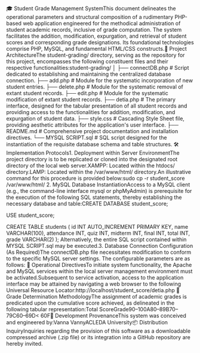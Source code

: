 🎓 Student Grade Management SystemThis document delineates the operational parameters and structural composition of a rudimentary PHP-based web application engineered for the methodical administration of student academic records, inclusive of grade computation. The system facilitates the addition, modification, expurgation, and retrieval of student scores and corresponding grade designations. Its foundational technologies comprise PHP, MySQL, and fundamental HTML/CSS constructs.📁 Project ArchitectureThe student-grading/ directory, serving as the repository for this project, encompasses the following constituent files and their respective functionalities:student-grading/
│
├── connectDB.php   # Script dedicated to establishing and maintaining the centralized database connection.
├── add.php         # Module for the systematic incorporation of new student entries.
├── delete.php      # Module for the systematic removal of extant student records.
├── edit.php        # Module for the systematic modification of extant student records.
├── detia.php       # The primary interface, designed for the tabular presentation of all student records and providing access to the functionalities for addition, modification, and expurgation of student data.
├── style.css       # Cascading Style Sheet file, providing aesthetic attributes for the application's user interface.
├── README.md       # Comprehensive project documentation and installation directives.
└── MYSQL SCRIPT.sql  # SQL script designed for the instantiation of the requisite database schema and table structures.
🛠️ Implementation Protocols1. Deployment within Server EnvironmentThe project directory is to be replicated or cloned into the designated root directory of the local web server.XAMPP: Located within the htdocs/ directory.LAMP: Located within the /var/www/html/ directory.An illustrative command for this procedure is provided below:sudo cp -r student_score /var/www/html/
2. MySQL Database InstantiationAccess to a MySQL client (e.g., the command-line interface mysql or phpMyAdmin) is prerequisite for the execution of the following SQL statements, thereby establishing the necessary database and table:CREATE DATABASE student_score;

USE student_score;

CREATE TABLE students (
    id INT AUTO_INCREMENT PRIMARY KEY,
    name VARCHAR(100),
    attendance INT,
    quiz INT,
    midterm INT,
    final INT,
    total INT,
    grade VARCHAR(2)
);
Alternatively, the entire SQL script contained within MYSQL SCRIPT.sql may be executed.3. Database Connection Configuration (As Required)The connectDB.php file necessitates modification to conform to the specific MySQL server settings. The configurable parameters are as follows:<?php
$host = "localhost";
$user = "root";   // May be substituted with the designated MySQL username.
$pass = "";       // May be substituted with the designated MySQL password.
$db   = "student_score";
?>
🚀 Operational DirectivesTo initiate system functionality, the Apache and MySQL services within the local server management environment must be activated.Subsequent to service activation, access to the application interface may be attained by navigating a web browser to the following Universal Resource Locator:http://localhost/student_score/detia.php
🎯 Grade Determination MethodologyThe assignment of academic grades is predicated upon the cumulative score achieved, as delineated in the following tabular representation:Total ScoreGrade90–100A80–89B70–79C60–69D< 60F👤 Development ProvenanceThis system was conceived and engineered by:Vanna VannyACLEDA University📦 Distribution InquiryInquiries regarding the provision of this software as a downloadable compressed archive (.zip file) or its integration into a GitHub repository are hereby invited.